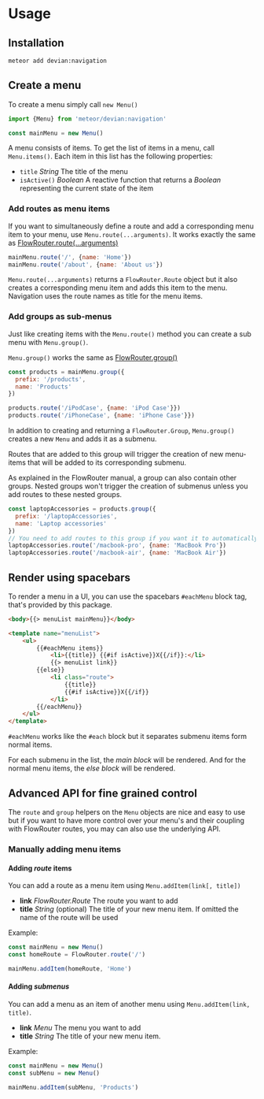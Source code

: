 # Usage

## Installation

```sh
meteor add devian:navigation
```

## Create a menu

To create a menu simply call `new Menu()`

```javascript
import {Menu} from 'meteor/devian:navigation'

const mainMenu = new Menu()
```

A menu consists of items. To get the list of items in a menu, call `Menu.items()`. Each item in this list has the following properties:

-   `title` *String* The title of the menu
-   `isActive()` *Boolean* A reactive function that returns a *Boolean* representing the current state of the item

### Add routes as menu items

If you want to simultaneously define a route and add a corresponding menu item to your menu, use `Menu.route(...arguments)`. It works exactly the same as [FlowRouter.route(...arguments)](https://github.com/kadirahq/flow-router#routes-definition)

```javascript
mainMenu.route('/', {name: 'Home'})
mainMenu.route('/about', {name: 'About us'})
```

`Menu.route(...arguments)` returns a `FlowRouter.Route` object but it also creates a corresponding menu item and adds this item to the menu. Navigation uses the route names as title for the menu items.

### Add groups as sub-menus 

Just like creating items with the `Menu.route()` method you can create a sub menu with `Menu.group()`.

`Menu.group()` works the same as [FlowRouter.group()](https://github.com/kadirahq/flow-router#group-routes)

```javascript
const products = mainMenu.group({
  prefix: '/products',
  name: 'Products'
})

products.route('/iPodCase', {name: 'iPod Case'}})
products.route('/iPhoneCase', {name: 'iPhone Case'}})
```

In addition to creating and returning a `FlowRouter.Group`, `Menu.group()` creates a new `Menu` and adds it as a submenu.

Routes that are added to this group will trigger the creation of new menu-items that will be added to its corresponding submenu.

As explained in the FlowRouter manual, a group can also contain other groups. Nested groups won't trigger the creation of submenus unless you add routes to these nested groups.

```javascript
const laptopAccessories = products.group({
  prefix: '/laptopAccessories',
  name: 'Laptop accessories'
})
// You need to add routes to this group if you want it to automatically appear in the menu
laptopAccessories.route('/macbook-pro', {name: 'MacBook Pro'})
laptopAccessories.route('/macbook-air', {name: 'MacBook Air'})
```

## Render using spacebars

To render a menu in a UI, you can use the spacebars `#eachMenu` block tag, that's provided by this package.

```html
<body>{{> menuList mainMenu}}</body>

<template name="menuList">
    <ul>
        {{#eachMenu items}}
            <li>{{title}} {{#if isActive}}X{{/if}}:</li>
            {{> menuList link}}
        {{else}}
            <li class="route">
                {{title}}
                {{#if isActive}}X{{/if}}
            </li>
        {{/eachMenu}}
    </ul>
</template>
```

`#eachMenu` works like the `#each` block but it separates submenu items form normal items.

For each submenu in the list, the *main block* will be rendered. And for the normal menu items, the *else block*  will be rendered.

## Advanced API for fine grained control

The `route` and `group` helpers on the `Menu` objects are nice and easy to use but if you want to have more control over your menu's and their coupling with FlowRouter routes, you may can also use the underlying API.

### Manually adding menu items

#### Adding *route* items

You can add a route as a menu item using `Menu.addItem(link[, title])`

-   **link** *FlowRouter.Route* The route you want to add
-   **title** *String* (optional) The title of your new menu item. If omitted the name of the route will be used

Example:

```javascript
const mainMenu = new Menu()
const homeRoute = FlowRouter.route('/')

mainMenu.addItem(homeRoute, 'Home')
```

#### Adding *submenus*

You can add a menu as an item of another menu using `Menu.addItem(link, title)`.

-   **link** *Menu* The menu you want to add
-   **title** *String* The title of your new menu item.

Example:

```javascript
const mainMenu = new Menu()
const subMenu = new Menu()

mainMenu.addItem(subMenu, 'Products')
```